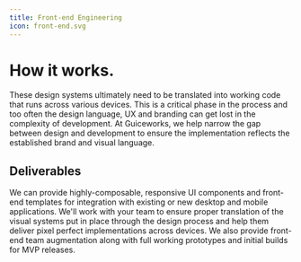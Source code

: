 ```yaml
---
title: Front-end Engineering
icon: front-end.svg
---
```


# How it works.

These design systems ultimately need to be translated into working code that
runs across various devices. This is a critical phase in the process and too
often the design language, UX and branding can get lost in the complexity of
development. At Guiceworks, we help narrow the gap between design and
development to ensure the implementation reflects the established brand and
visual language.



## Deliverables

We can provide highly-composable, responsive UI components and front-end
templates for integration with existing or new desktop and mobile applications.
We'll work with your team to ensure proper translation of the visual systems put
in place through the design process and help them deliver pixel perfect
implementations across devices. We also provide front-end team augmentation
along with full working prototypes and initial builds for MVP releases.
